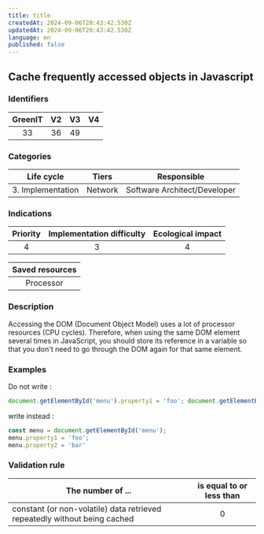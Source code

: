 ```yaml
---
title: title
createdAt: 2024-09-06T20:43:42.530Z
updatedAt: 2024-09-06T20:43:42.530Z
language: en
published: false
---
```

## Cache frequently accessed objects in Javascript

### Identifiers

| GreenIT | V2  | V3  |  V4  |
|:-------:|:---:|:---:|:----:|
|   33    | 36  | 49  |      |

### Categories

|    Life cycle     |  Tiers  |         Responsible          |
|:-----------------:|:-------:|:----------------------------:|
| 3. Implementation | Network | Software Architect/Developer |

### Indications

|      Priority      | Implementation difficulty  |   Ecological impact    |
|:------------------:|:--------------------------:|:----------------------:|
|         4          |             3              |           4            |

|                      Saved resources                      |
|:---------------------------------------------------------:|
|                         Processor                         |

### Description

Accessing the DOM (Document Object Model) uses a lot of processor resources (CPU cycles). 
Therefore, when using the same DOM element several times in JavaScript, you should store its reference in a variable so that you don't need to go through the DOM again for that same element.

### Examples

Do not write :
```javascript
document.getElementById('menu').property1 = 'foo'; document.getElementById('menu').property2 = 'bar';
```

write instead :
```javascript
const menu = document.getElementById('menu');
menu.property1 = 'foo';
menu.property2 = 'bar'
```

### Validation rule

| The number of ...                                                         | is equal to or less than |  
|---------------------------------------------------------------------------|:------------------------:|
| constant (or non-volatile) data retrieved repeatedly without being cached |             0            |
